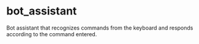 # bot_assistant
Bot assistant that recognizes commands from the keyboard and responds according to the command entered.
